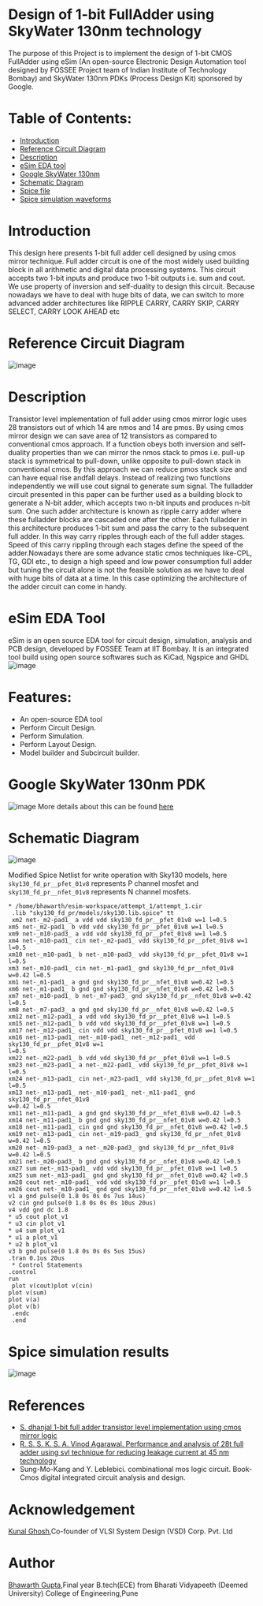 # Design of 1-bit FullAdder using SkyWater 130nm technology
The purpose of this Project is to implement the design of 1-bit CMOS FullAdder using eSim (An open-source Electronic Design Automation tool designed by FOSSEE Project team of Indian Institute of Technology Bombay) and SkyWater 130nm PDKs (Process Design Kit) sponsored by Google.
# Table of Contents:
* [Introduction](#Introduction)
* [Reference Circuit Diagram](#Reference-Circuit-Diagram)
* [Description](#Description)
* [eSim EDA tool](#eSim-EDA-Tool)
* [Google SkyWater 130nm](#Google-SkyWater-130nm-PDK)
* [Schematic Diagram](#Schematic-Diagram)
* [Spice file](#Spice-file) 
* [Spice simulation waveforms](#Spice-simulation-waveforms)
# Introduction
This design here presents 1-bit full adder cell designed by using cmos mirror technique. Full adder circuit is one of the most widely used building block in all arithmetic and digital data processing systems. This circuit accepts two 1-bit inputs and produce two 1-bit outputs i.e. sum and cout. We use property of inversion and self-duality to design this circuit. Because nowadays we have to deal with huge bits of data, we can switch to more advanced adder architectures like RIPPLE CARRY, CARRY SKIP, CARRY SELECT, CARRY LOOK AHEAD etc
# Reference Circuit Diagram
![image](https://user-images.githubusercontent.com/35188692/153359364-68cf9227-0848-4628-9bec-0b0a450e4f55.png)
# Description
Transistor level implementation of full adder using cmos mirror logic uses 28 transistors out of which 14 are nmos and 14 are pmos. By using cmos mirror design we can save area of 12 transistors as compared to conventional cmos approach. If a function obeys both inversion and self-duality properties than we can mirror the nmos stack to pmos i.e. pull-up stack is symmetrical to pull-down, unlike opposite to pull-down stack in conventional cmos. By this approach we can reduce pmos stack size and can have equal rise andfall delays. Instead of realizing two functions independently we will use cout signal to generate sum signal. The fulladder circuit presented in this paper can be further used as a building block to generate a N-bit adder, which accepts two n-bit inputs and produces n-bit sum. One such adder architecture is known as ripple carry adder where these fulladder blocks are cascaded one after the other. Each fulladder in this architecture produces 1-bit sum and pass the carry to the subsequent full adder. In this way carry ripples through each of the full adder stages. Speed of this carry rippling through each stages define the speed of the adder.Nowadays there are some advance static cmos techniques like-CPL, TG, GDI etc., to design a high speed and low power consumption full adder but tuning the circuit alone is not the feasible solution as we have to deal with huge bits of data at a time. In this case optimizing the architecture of the adder circuit can come in handy.
# eSim EDA Tool
eSim is an open source EDA tool for circuit design, simulation, analysis and PCB design, developed by FOSSEE Team at IIT Bombay. It is an integrated tool build using open source softwares such as KiCad, Ngspice and GHDL
![image](https://user-images.githubusercontent.com/35188692/153397471-a5abe291-2f7e-4664-9ce9-9fbc967e8212.png)
# Features:
* An open-source EDA tool
* Perform Circuit Design.
* Perform Simulation.
* Perform Layout Design.
* Model builder and Subcircuit builder.
# Google SkyWater 130nm PDK
![image](https://user-images.githubusercontent.com/35188692/153363448-8f46a3ac-9dc2-4ad1-a9e0-0840cbb045d2.png)
More details about this can be found [here](https://github.com/google/skywater-pdk)
# Schematic Diagram
![image](https://user-images.githubusercontent.com/35188692/153365348-d2fc4588-18de-438f-b387-e1efa6ba9f0b.png)

Modified Spice Netlist for write operation with Sky130 models, here `sky130_fd_pr__pfet_01v8` represents P channel mosfet and `sky130_fd_pr__nfet_01v8` represents N channel mosfets.

```
* /home/bhawarth/esim-workspace/attempt_1/attempt_1.cir
 .lib "sky130_fd_pr/models/sky130.lib.spice" tt
 xm2 net-_m2-pad1_ a vdd vdd sky130_fd_pr__pfet_01v8 w=1 l=0.5
xm5 net-_m2-pad1_ b vdd vdd sky130_fd_pr__pfet_01v8 w=1 l=0.5
xm9 net-_m10-pad3_ a vdd vdd sky130_fd_pr__pfet_01v8 w=1 l=0.5
xm4 net-_m10-pad1_ cin net-_m2-pad1_ vdd sky130_fd_pr__pfet_01v8 w=1 l=0.5
xm10 net-_m10-pad1_ b net-_m10-pad3_ vdd sky130_fd_pr__pfet_01v8 w=1 l=0.5
xm3 net-_m10-pad1_ cin net-_m1-pad1_ gnd sky130_fd_pr__nfet_01v8 w=0.42 l=0.5
xm1 net-_m1-pad1_ a gnd gnd sky130_fd_pr__nfet_01v8 w=0.42 l=0.5
xm6 net-_m1-pad1_ b gnd gnd sky130_fd_pr__nfet_01v8 w=0.42 l=0.5
xm7 net-_m10-pad1_ b net-_m7-pad3_ gnd sky130_fd_pr__nfet_01v8 w=0.42 l=0.5
xm8 net-_m7-pad3_ a gnd gnd sky130_fd_pr__nfet_01v8 w=0.42 l=0.5
xm12 net-_m12-pad1_ a vdd vdd sky130_fd_pr__pfet_01v8 w=1 l=0.5
xm15 net-_m12-pad1_ b vdd vdd sky130_fd_pr__pfet_01v8 w=1 l=0.5
xm17 net-_m12-pad1_ cin vdd vdd sky130_fd_pr__pfet_01v8 w=1 l=0.5
xm16 net-_m13-pad1_ net-_m10-pad1_ net-_m12-pad1_ vdd sky130_fd_pr__pfet_01v8 w=1
l=0.5
xm22 net-_m22-pad1_ b vdd vdd sky130_fd_pr__pfet_01v8 w=1 l=0.5
xm23 net-_m23-pad1_ a net-_m22-pad1_ vdd sky130_fd_pr__pfet_01v8 w=1 l=0.5
xm24 net-_m13-pad1_ cin net-_m23-pad1_ vdd sky130_fd_pr__pfet_01v8 w=1 l=0.5
xm13 net-_m13-pad1_ net-_m10-pad1_ net-_m11-pad1_ gnd sky130_fd_pr__nfet_01v8
w=0.42 l=0.5
xm11 net-_m11-pad1_ a gnd gnd sky130_fd_pr__nfet_01v8 w=0.42 l=0.5
xm14 net-_m11-pad1_ b gnd gnd sky130_fd_pr__nfet_01v8 w=0.42 l=0.5
xm18 net-_m11-pad1_ cin gnd gnd sky130_fd_pr__nfet_01v8 w=0.42 l=0.5
xm19 net-_m13-pad1_ cin net-_m19-pad3_ gnd sky130_fd_pr__nfet_01v8 w=0.42 l=0.5
xm20 net-_m19-pad3_ a net-_m20-pad3_ gnd sky130_fd_pr__nfet_01v8 w=0.42 l=0.5
xm21 net-_m20-pad3_ b gnd gnd sky130_fd_pr__nfet_01v8 w=0.42 l=0.5
xm27 sum net-_m13-pad1_ vdd vdd sky130_fd_pr__pfet_01v8 w=1 l=0.5
xm25 sum net-_m13-pad1_ gnd gnd sky130_fd_pr__nfet_01v8 w=0.42 l=0.5
xm28 cout net-_m10-pad1_ vdd vdd sky130_fd_pr__pfet_01v8 w=1 l=0.5
xm26 cout net-_m10-pad1_ gnd gnd sky130_fd_pr__nfet_01v8 w=0.42 l=0.5
v1 a gnd pulse(0 1.8 0s 0s 0s 7us 14us)
v2 cin gnd pulse(0 1.8 0s 0s 0s 10us 20us)
v4 vdd gnd dc 1.8
* u5 cout plot_v1
* u3 cin plot_v1
* u4 sum plot_v1
* u1 a plot_v1
* u2 b plot_v1
v3 b gnd pulse(0 1.8 0s 0s 0s 5us 15us)
.tran 0.1us 20us
 * Control Statements 
.control
run
 plot v(cout)plot v(cin)
plot v(sum)
plot v(a)
plot v(b)
 .endc
 .end
```
# Spice simulation results
![image](https://user-images.githubusercontent.com/35188692/153391916-e97391bf-1990-4caf-86f4-c27217d8b29e.png)
# References
* [S. dhanjal 1-bit full adder transistor level implementation using cmos mirror logic](https://youtu.be/BflzLRjsECM.)
* [R. S. S. K. S. A. Vinod Agarawal. Performance and analysis of 28t full adder using svl technique for reducing leakage current at 45 nm technology](http://www.iosrjournals.org/iosr[1]jvlsi/papers/vol5-issue4/Version-1/F05413742.pdf.)
* Sung-Mo-Kang and Y. Leblebici. combinational mos logic circuit. Book- Cmos digital integrated circuit analysis and design.
# Acknowledgement
[Kunal Ghosh](https://github.com/kunalg123),Co-founder of VLSI System Design (VSD) Corp. Pvt. Ltd
# Author
[Bhawarth Gupta](https://github.com/bhawarth27),Final year B.tech(ECE) from Bharati Vidyapeeth (Deemed University) College of Engineering,Pune
